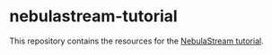 # nebulastream-tutorial
This repository contains the resources for the [NebulaStream tutorial](https://docs.nebula.stream/docs/try-out-nes/tutorial/).
